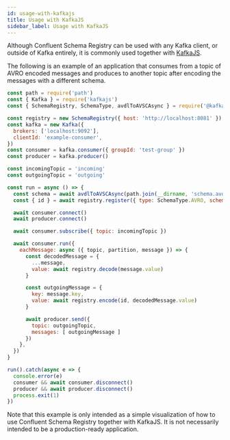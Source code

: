 ```yaml
---
id: usage-with-kafkajs
title: Usage with KafkaJS
sidebar_label: Usage with KafkaJS
---
```


Although Confluent Schema Registry can be used with any Kafka client, or outside
of Kafka entirely, it is commonly used together with [KafkaJS](https://kafka.js.org).

The following is an example of an application that consumes from a topic of
AVRO encoded messages and produces to another topic after encoding the messages
with a different schema.


```js
const path = require('path')
const { Kafka } = require('kafkajs')
const { SchemaRegistry, SchemaType, avdlToAVSCAsync } = require('@kafkajs/confluent-schema-registry')

const registry = new SchemaRegistry({ host: 'http://localhost:8081' })
const kafka = new Kafka({
  brokers: ['localhost:9092'],
  clientId: 'example-consumer',
})
const consumer = kafka.consumer({ groupId: 'test-group' })
const producer = kafka.producer()

const incomingTopic = 'incoming'
const outgoingTopic = 'outgoing'

const run = async () => {
  const schema = await avdlToAVSCAsync(path.join(__dirname, 'schema.avdl'))
  const { id } = await registry.register({ type: SchemaType.AVRO, schema: JSON.stringify(schema) })

  await consumer.connect()
  await producer.connect()

  await consumer.subscribe({ topic: incomingTopic })

  await consumer.run({
    eachMessage: async ({ topic, partition, message }) => {
      const decodedMessage = {
        ...message,
        value: await registry.decode(message.value)
      }

      const outgoingMessage = {
        key: message.key,
        value: await registry.encode(id, decodedMessage.value)
      }

      await producer.send({
        topic: outgoingTopic,
        messages: [ outgoingMessage ]
      })
    },
  })
}

run().catch(async e => {
  console.error(e)
  consumer && await consumer.disconnect()
  producer && await producer.disconnect()
  process.exit(1)
})
```

Note that this example is only intended as a simple visualization of how
to use Confluent Schema Registry together with KafkaJS. It is not necessarily
intended to be a production-ready application.
